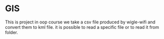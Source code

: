 # GIS
This is project in oop course
we take a csv file produced by wigle-wifi and convert them to kml file.
it is possible to read a specific file or to read it from folder.
